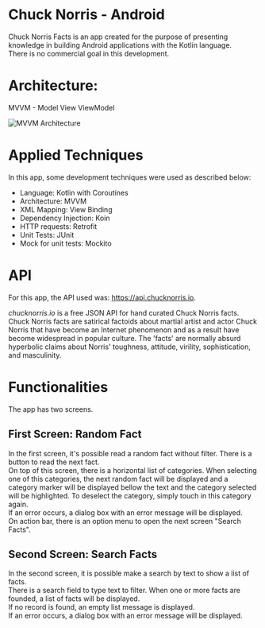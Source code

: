 # Chuck Norris - Android
Chuck Norris Facts is an app created for the purpose of presenting knowledge in building Android applications with the Kotlin language.\
There is no commercial goal in this development.

# Architecture:
MVVM - Model View ViewModel

![MVVM Architecture](http://www.phaneronsoft.com.br/wp-content/uploads/2021/03/MVVM_Architecture.png?raw=true "Architecture MVVM")

# Applied Techniques
In this app, some development techniques were used as described below:
- Language: Kotlin with Coroutines
- Architecture: MVVM
- XML Mapping: View Binding
- Dependency Injection: Koin
- HTTP requests: Retrofit
- Unit Tests: JUnit
- Mock for unit tests: Mockito

# API
For this app, the API used was: https://api.chucknorris.io.

*chucknorris.io* is a free JSON API for hand curated Chuck Norris facts.\
Chuck Norris facts are satirical factoids about martial artist and actor Chuck Norris that have become an Internet phenomenon and as a result have become widespread in popular culture. The 'facts' are normally absurd hyperbolic claims about Norris' toughness, attitude, virility, sophistication, and masculinity.

# Functionalities
The app has two screens.

## First Screen: Random Fact
In the first screen, it's possible read a random fact without filter. There is a button to read the next fact.\
On top of this screen, there is a horizontal list of categories. When selecting one of this categories, the next random fact will be displayed and a category marker will be displayed bellow the text and the category selected will be highlighted. To deselect the category, simply touch in this category again.\
If an error occurs, a dialog box with an error message will be displayed.\
On action bar, there is an option menu to open the next screen "Search Facts".

## Second Screen: Search Facts
In the second screen, it is possible make a search by text to show a list of facts.\
There is a search field to type text to filter. When one or more facts are founded, a list of facts will be displayed.\
If no record is found, an empty list message is displayed.\
If an error occurs, a dialog box with an error message will be displayed.
